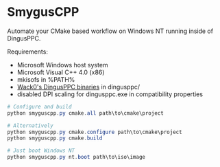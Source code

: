 # SmygusCPP
Automate your CMake based workflow on Windows NT running inside of DingusPPC.

Requirements:
- Microsoft Windows host system
- Microsoft Visual C++ 4.0 (x86)
- mkisofs in %PATH%
- [Wack0's DingusPPC binaries](https://github.com/Wack0/dingusppc-nt/releases) in dingusppc/
- disabled DPI scaling for dingusppc.exe in compatibility properties

```powershell
# Configure and build
python smyguscpp.py cmake.all path\to\cmake\project

# Alternatively
python smyguscpp.py cmake.configure path\to\cmake\project
python smyguscpp.py cmake.build

# Just boot Windows NT
python smyguscpp.py nt.boot path\to\iso\image
```
